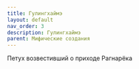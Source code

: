 ```yaml
---
title: Гулингхаймэ
layout: default
nav_order: 3
description: Гулингхаймэ
parent: Мифические создания
---
```


Петух  возвестивший о приходе Рагнарёка
